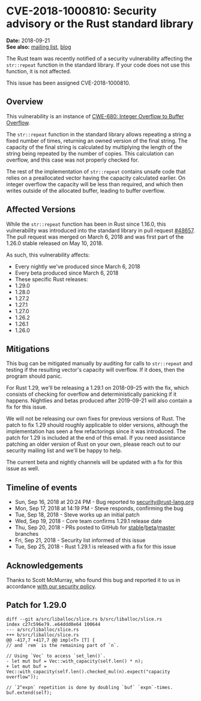 # CVE-2018-1000810: Security advisory or the Rust standard library

**Date:** 2018-09-21  
**See also:**
[mailing list](https://groups.google.com/g/rustlang-security-announcements/c/CmSuTm-SaU0),
[blog](https://blog.rust-lang.org/2018/09/21/Security-advisory-for-std.html)

The Rust team was recently notified of a security vulnerability affecting
the `str::repeat` function in the standard library. If your code does not
use this function, it is not affected.

This issue has been assigned CVE-2018-1000810.

## Overview

This vulnerability is an instance of [CWE-680: Integer Overflow to Buffer
Overflow][cwe].

The `str::repeat` function in the standard library allows repeating a
string a fixed number of times, returning an owned version of the final
string. The capacity of the final string is calculated by multiplying
the length of the string being repeated by the number of copies. This
calculation can overflow, and this case was not properly checked for.

The rest of the implementation of `str::repeat` contains unsafe code
that relies on a preallocated vector having the capacity calculated
earlier. On integer overflow the capacity will be less than required,
and which then writes outside of the allocated buffer, leading to
buffer overflow.

## Affected Versions

While the `str::repeat` function has been in Rust since 1.16.0, this
vulnerability was introduced into the standard library in pull
request [#48657]. The pull request was merged on March 6, 2018 and
was first part of the 1.26.0 stable released on May 10, 2018.

As such, this vulnerability affects:

* Every nightly we've produced since March 6, 2018
* Every beta produced since March 6, 2018
* These specific Rust releases:
* 1.29.0
* 1.28.0
* 1.27.2
* 1.27.1
* 1.27.0
* 1.26.2
* 1.26.1
* 1.26.0

## Mitigations

This bug can be mitigated manually by auditing for calls to `str::repeat`
and testing if the resulting vector's capacity will overflow. If it does,
then the program should panic.

For Rust 1.29, we'll be releasing a 1.29.1 on 2018-09-25 with the fix,
which consists of checking for overflow and deterministically panicking
if it happens. Nightlies and betas produced after 2019-09-21 will also
contain a fix for this issue.

We will not be releasing our own fixes for previous versions of Rust.
The patch to fix 1.29 should roughly applicable to older versions, although
the implementation has seen a few refactorings since it was introduced.
The patch for 1.29 is included at the end of this email. If you
need assistance patching an older version of Rust on your own, please reach
out to our security mailing list and we'll be happy to help.

The current beta and nightly channels will be updated with a fix for this
issue as well.

## Timeline of events

* Sun, Sep 16, 2018 at 20:24 PM - Bug reported to security@rust-lang.org
* Mon, Sep 17, 2018 at 14:19 PM - Steve responds, confirming the bug
* Tue, Sep 18, 2018 - Steve works up an initial patch
* Wed, Sep 19, 2018 - Core team confirms 1.29.1 release date
* Thu, Sep 20, 2018 - PRs posted to GitHub for [stable]/[beta]/[master] branches
* Fri, Sep 21, 2018 - Security list informed of this issue
* Tue, Sep 25, 2018 - Rust 1.29.1 is released with a fix for this issue

## Acknowledgements

Thanks to Scott McMurray, who found this bug and reported it to us in
accordance [with our security policy][policy].

## Patch for 1.29.0

```
diff --git a/src/liballoc/slice.rs b/src/liballoc/slice.rs
index c27c596e79..e64ddd0e64 100644
--- a/src/liballoc/slice.rs
+++ b/src/liballoc/slice.rs
@@ -417,7 +417,7 @@ impl<T> [T] {
// and `rem` is the remaining part of `n`.

// Using `Vec` to access `set_len()`.
- let mut buf = Vec::with_capacity(self.len() * n);
+ let mut buf = Vec::with_capacity(self.len().checked_mul(n).expect("capacity overflow"));

// `2^expn` repetition is done by doubling `buf` `expn`-times.
buf.extend(self); 
```

[cwe]: https://cwe.mitre.org/data/definitions/680.html
[#48657]: https://github.com/rust-lang/rust/pull/48657
[stable]: https://github.com/rust-lang/rust/pull/54397
[beta]: https://github.com/rust-lang/rust/pull/54398
[master]: https://github.com/rust-lang/rust/pull/54399
[policy]: https://www.rust-lang.org/policies/security
